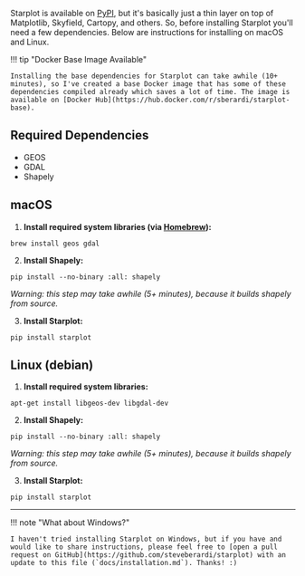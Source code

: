 Starplot is available on [PyPI](https://pypi.org/project/starplot/), but it's basically just a thin layer on top of Matplotlib, Skyfield, Cartopy, and others. So, before installing Starplot you'll need a few dependencies. Below are instructions for installing on macOS and Linux.

!!! tip "Docker Base Image Available"

    Installing the base dependencies for Starplot can take awhile (10+ minutes), so I've created a base Docker image that has some of these dependencies compiled already which saves a lot of time. The image is available on [Docker Hub](https://hub.docker.com/r/sberardi/starplot-base).

## Required Dependencies

- GEOS
- GDAL
- Shapely

## macOS

1. **Install required system libraries (via [Homebrew](https://brew.sh/)):**
```
brew install geos gdal
```

2. **Install Shapely:**
```
pip install --no-binary :all: shapely
```
*Warning: this step may take awhile (5+ minutes), because it builds shapely from source.*

3. **Install Starplot:**
```
pip install starplot
```

## Linux (debian)

1. **Install required system libraries:**
```
apt-get install libgeos-dev libgdal-dev
```

2. **Install Shapely:**
```
pip install --no-binary :all: shapely
```
*Warning: this step may take awhile (5+ minutes), because it builds shapely from source.*

3. **Install Starplot:**
```
pip install starplot
```

---

!!! note "What about Windows?"

    I haven't tried installing Starplot on Windows, but if you have and would like to share instructions, please feel free to [open a pull request on GitHub](https://github.com/steveberardi/starplot) with an update to this file (`docs/installation.md`). Thanks! :)
